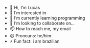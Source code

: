 - 👋 Hi, I’m Lucas
- 👀 I’m interested in 
- 🌱 I’m currently learning programming
- 💞️ I’m looking to collaborate on...
- 📫 How to reach me, my email
- 😄 Pronouns: he/him
- ⚡ Fun fact: i am brazilian

<!---
Drazeres/Drazeres is a ✨ special ✨ repository because its `README.md` (this file) appears on your GitHub profile.
You can click the Preview link to take a look at your changes.
--->
